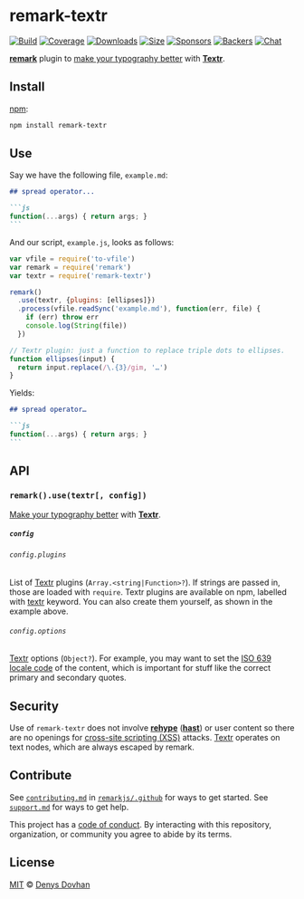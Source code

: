 # remark-textr

[![Build][build-badge]][build]
[![Coverage][coverage-badge]][coverage]
[![Downloads][downloads-badge]][downloads]
[![Size][size-badge]][size]
[![Sponsors][sponsors-badge]][collective]
[![Backers][backers-badge]][collective]
[![Chat][chat-badge]][chat]

[**remark**][remark] plugin to [make your typography better][typewriter-habits]
with [**Textr**][textr].

## Install

[npm][]:

```sh
npm install remark-textr
```

## Use

Say we have the following file, `example.md`:

````markdown
## spread operator...

```js
function(...args) { return args; }
```
````

And our script, `example.js`, looks as follows:

```js
var vfile = require('to-vfile')
var remark = require('remark')
var textr = require('remark-textr')

remark()
  .use(textr, {plugins: [ellipses]})
  .process(vfile.readSync('example.md'), function(err, file) {
    if (err) throw err
    console.log(String(file))
  })

// Textr plugin: just a function to replace triple dots to ellipses.
function ellipses(input) {
  return input.replace(/\.{3}/gim, '…')
}
```

Yields:

````markdown
## spread operator…

```js
function(...args) { return args; }
```
````

## API

### `remark().use(textr[, config])`

[Make your typography better][typewriter-habits] with [**Textr**][textr].

##### `config`

###### `config.plugins`

List of [Textr][] plugins (`Array.<string|Function>?`).
If strings are passed in, those are loaded with `require`.
Textr plugins are available on npm, labelled with [textr][textr-plugins]
keyword.
You can also create them yourself, as shown in the example above.

###### `config.options`

[Textr][] options (`Object?`).
For example, you may want to set the [ISO 639][iso] [locale code][locale] of the
content, which is important for stuff like the correct primary and secondary
quotes.

## Security

Use of `remark-textr` does not involve [**rehype**][rehype] ([**hast**][hast])
or user content so there are no openings for [cross-site scripting (XSS)][xss]
attacks.
[Textr][] operates on text nodes, which are always escaped by remark.

## Contribute

See [`contributing.md`][contributing] in [`remarkjs/.github`][health] for ways
to get started.
See [`support.md`][support] for ways to get help.

This project has a [code of conduct][coc].
By interacting with this repository, organization, or community you agree to
abide by its terms.

## License

[MIT][license] © [Denys Dovhan][author]

<!-- Definitions -->

[build-badge]: https://img.shields.io/travis/remarkjs/remark-textr/master.svg

[build]: https://travis-ci.org/remarkjs/remark-textr

[coverage-badge]: https://img.shields.io/codecov/c/github/remarkjs/remark-textr.svg

[coverage]: https://codecov.io/github/remarkjs/remark-textr

[downloads-badge]: https://img.shields.io/npm/dm/remark-textr.svg

[downloads]: https://www.npmjs.com/package/remark-textr

[size-badge]: https://img.shields.io/bundlephobia/minzip/remark-textr.svg

[size]: https://bundlephobia.com/result?p=remark-textr

[sponsors-badge]: https://opencollective.com/unified/sponsors/badge.svg

[backers-badge]: https://opencollective.com/unified/backers/badge.svg

[collective]: https://opencollective.com/unified

[chat-badge]: https://img.shields.io/badge/chat-spectrum-7b16ff.svg

[chat]: https://spectrum.chat/unified/remark

[npm]: https://docs.npmjs.com/cli/install

[health]: https://github.com/remarkjs/.github

[contributing]: https://github.com/remarkjs/.github/blob/master/contributing.md

[support]: https://github.com/remarkjs/.github/blob/master/support.md

[coc]: https://github.com/remarkjs/.github/blob/master/code-of-conduct.md

[license]: license

[author]: https://denysdovhan.com

[remark]: https://github.com/remarkjs/remark

[textr]: https://github.com/A/textr

[textr-plugins]: https://www.npmjs.com/browse/keyword/textr

[locale]: https://github.com/A/textr#locale-option-consistence

[iso]: https://www.wikiwand.com/en/List_of_ISO_639-1_codes

[typewriter-habits]: https://practicaltypography.com/typewriter-habits.html

[xss]: https://en.wikipedia.org/wiki/Cross-site_scripting

[rehype]: https://github.com/rehypejs/rehype

[hast]: https://github.com/syntax-tree/hast
